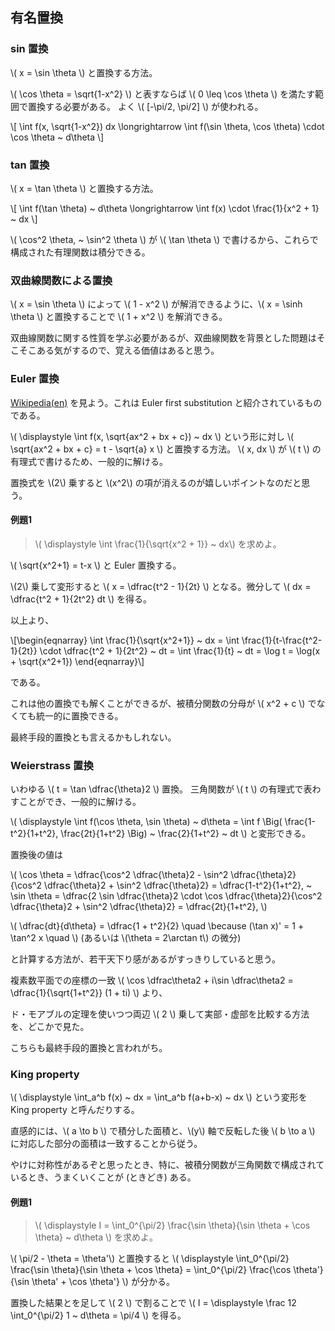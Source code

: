 ## 有名置換

### sin 置換

\\( x = \sin \theta \\) と置換する方法。

\\( \cos \theta = \sqrt{1-x^2} \\) と表すならば \\( 0 \leq \cos \theta \\) を満たす範囲で置換する必要がある。
よく \\( [-\pi/2, \pi/2] \\) が使われる。

\\[
    \int f(x, \sqrt{1-x^2}) dx \longrightarrow \int f(\sin \theta, \cos \theta) \cdot \cos \theta ~ d\theta
\\]



### tan 置換

\\( x = \tan \theta \\) と置換する方法。

\\[
    \int f(\tan \theta) ~ d\theta \longrightarrow \int f(x) \cdot \frac{1}{x^2 + 1} ~ dx
\\]


\\( \cos^2 \theta, ~ \sin^2 \theta \\) が \\( \tan \theta \\) で書けるから、これらで構成された有理関数は積分できる。



### 双曲線関数による置換

\\( x = \sin \theta \\) によって \\( 1 - x^2 \\) が解消できるように、\\( x = \sinh \theta \\) と置換することで \\( 1 + x^2 \\) を解消できる。

双曲線関数に関する性質を学ぶ必要があるが、双曲線関数を背景とした問題はそこそこある気がするので、覚える価値はあると思う。



### Euler 置換

[Wikipedia(en)](https://en.wikipedia.org/wiki/Euler_substitution) を見よう。これは Euler first substitution と紹介されているものである。 

\\( \displaystyle \int f(x, \sqrt{ax^2 + bx + c}) ~ dx \\) という形に対し \\( \sqrt{ax^2 + bx + c} = t - \sqrt{a} x \\) と置換する方法。
\\( x, dx \\) が \\( t \\) の有理式で書けるため、一般的に解ける。

置換式を \\(2\\) 乗すると \\(x^2\\) の項が消えるのが嬉しいポイントなのだと思う。



#### 例題1

> \\( \displaystyle \int \frac{1}{\sqrt{x^2 + 1}} ~ dx\\) を求めよ。

\\( \sqrt{x^2+1} = t-x \\) と Euler 置換する。

\\(2\\) 乗して変形すると \\( x = \dfrac{t^2 - 1}{2t} \\) となる。微分して \\( dx = \dfrac{t^2 + 1}{2t^2} dt \\) を得る。

以上より、

\\[\begin{eqnarray}
    \int \frac{1}{\sqrt{x^2+1}} ~ dx
        = \int \frac{1}{t-\frac{t^2-1}{2t}} \cdot \dfrac{t^2 + 1}{2t^2} ~ dt
        = \int \frac{1}{t} ~ dt
        = \log t
        = \log(x + \sqrt{x^2+1})
\end{eqnarray}\\]

である。

これは他の置換でも解くことができるが、被積分関数の分母が \\( x^2 + c \\) でなくても統一的に置換できる。

最終手段的置換とも言えるかもしれない。


### Weierstrass 置換

いわゆる \\( t = \tan \dfrac{\theta}2 \\) 置換。
三角関数が \\( t \\) の有理式で表わすことができ、一般的に解ける。

\\( \displaystyle \int f(\cos \theta, \sin \theta) ~ d\theta = \int f \Big( \frac{1-t^2}{1+t^2}, \frac{2t}{1+t^2} \Big) ~ \frac{2}{1+t^2} ~ dt \\) と変形できる。

置換後の値は

\\( \cos \theta = \dfrac{\cos^2 \dfrac{\theta}2 - \sin^2 \dfrac{\theta}2}{\cos^2 \dfrac{\theta}2 + \sin^2 \dfrac{\theta}2} = \dfrac{1-t^2}{1+t^2}, ~ \sin \theta = \dfrac{2 \sin \dfrac{\theta}2 \cdot \cos \dfrac{\theta}2}{\cos^2 \dfrac{\theta}2 + \sin^2 \dfrac{\theta}2} = \dfrac{2t}{1+t^2}, \\)

\\( \dfrac{dt}{d\theta} = \dfrac{1 + t^2}{2} \quad \because (\tan x)' = 1 + \tan^2 x \quad \\) (あるいは \\(\theta = 2\arctan t\\) の微分)

と計算する方法が、若干天下り感があるがすっきりしていると思う。

複素数平面での座標の一致 \\( \cos \dfrac\theta2 + i\sin \dfrac\theta2 = \dfrac{1}{\sqrt{1+t^2}} (1 + ti) \\) より、

ド・モアブルの定理を使いつつ両辺 \\( 2 \\) 乗して実部・虚部を比較する方法を、どこかで見た。

こちらも最終手段的置換と言われがち。



### King property

\\( \displaystyle \int_a^b f(x) ~ dx = \int_a^b f(a+b-x) ~ dx \\) という変形を King property と呼んだりする。

直感的には、\\( a \to b \\) で積分した面積と、\\(y\\) 軸で反転した後 \\( b \to a \\) に対応した部分の面積は一致することから従う。

やけに対称性があるぞと思ったとき、特に、被積分関数が三角関数で構成されているとき、うまくいくことが (ときどき) ある。

#### 例題1

> \\( \displaystyle I = \int_0^{\pi/2} \frac{\sin \theta}{\sin \theta + \cos \theta} ~ d\theta \\) を求めよ。

\\( \pi/2 - \theta = \theta'\\) と置換すると
\\( \displaystyle \int_0^{\pi/2} \frac{\sin \theta}{\sin \theta + \cos \theta} = \int_0^{\pi/2} \frac{\cos \theta'}{\sin \theta' + \cos \theta'} \\) が分かる。

置換した結果とを足して \\( 2 \\) で割ることで \\( I = \displaystyle \frac 12 \int_0^{\pi/2} 1 ~ d\theta = \pi/4 \\) を得る。
